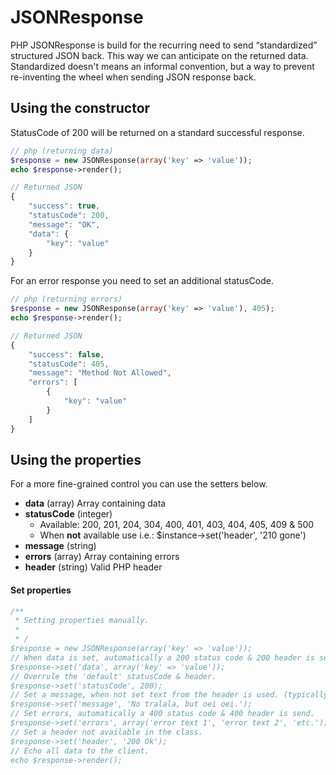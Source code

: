 # JSONResponse

PHP JSONResponse is build for the recurring need to send “standardized” structured JSON back. This way we can anticipate on the returned data. Standardized doesn't means an informal convention, but a way to prevent re-inventing the wheel when sending JSON response back.


## Using the constructor

StatusCode of 200 will be returned on a standard successful response.

```php
// php (returning data)
$response = new JSONResponse(array('key' => 'value'));
echo $response->render();

```

```javascript
// Returned JSON
{
    "success": true,
    "statusCode": 200,
    "message": "OK",
    "data": {
        "key": "value"
    }
}
```

For an error response you need to set an additional statusCode.

```php
// php (returning errors)
$response = new JSONResponse(array('key' => 'value'), 405);
echo $response->render();
```
```javascript
// Returned JSON
{
    "success": false,
    "statusCode": 405,
    "message": "Method Not Allowed",
    "errors": [
        {
            "key": "value"
        }
    ]
}
```

## Using the properties

For a more fine-grained control you can use the setters below. 

- **data** (array) Array containing data
- **statusCode** (integer) 
	- Available: 200, 201, 204, 304, 400, 401, 403, 404, 405, 409 & 500
	- When **not** available use i.e.: $instance->set('header', '210 gone')
- **message** (string)
- **errors** (array) Array containing errors
- **header** (string) Valid PHP header

#### Set properties

```php
/**
 * Setting properties manually.
 *
 * /
$response = new JSONResponse(array('key' => 'value'));
// When data is set, automatically a 200 status code & 200 header is send.
$response->set('data', array('key' => 'value'));
// Overrule the 'default' statusCode & header.
$response->set('statusCode', 200);
// Set a message, when not set text from the header is used. (typically not needed to set) 
$response->set('message', 'No tralala, but oei oei.');
// Set errors, automatically a 400 status code & 400 header is send.
$response->set('errors', array('error text 1', 'error text 2', 'etc.'));
// Set a header not available in the class.
$response->set('header', '200 Ok');
// Echo all data to the client.
echo $response->render();

```
